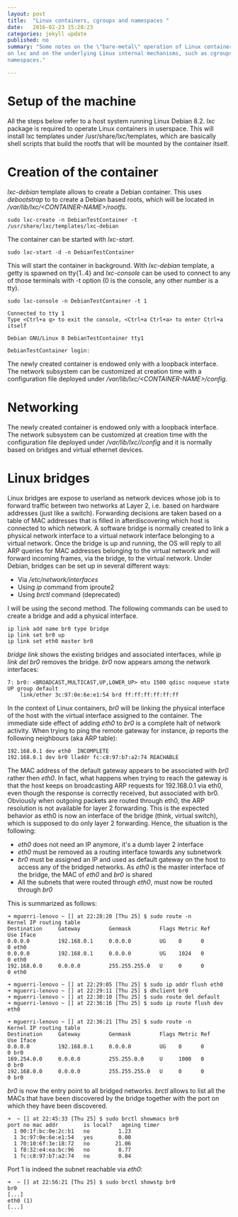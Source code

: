 ```yaml
---
layout: post
title:  "Linux containers, cgroups and namespaces "
date:   2016-02-23 15:28:23
categories: jekyll update
published: no
summary: "Some notes on the \"bare-metal\" operation of Linux container, focusing
on lxc and on the underlying Linux internal mechanisms, such as cgroups and
namespaces."

---
```



Setup of the machine
=======
All the steps below refer to a host system running Linux Debian 8.2.
*lxc* package is required to operate Linux containers in userspace.
This will install lxc templates under /usr/share/lxc/templates, which are
basically shell scripts that build the rootfs that will be mounted by the
container itself.


Creation of the container
=======
*lxc-debian* template allows to create a Debian container. This uses
*debootstrap* to to create a Debian based roots, which will be located in 
*/var/lib/lxc/\<CONTAINER-NAME\>/rootfs*.

```
sudo lxc-create -n DebianTestContainer -t /usr/share/lxc/templates/lxc-debian
```

The container can be started with *lxc-start*.

```
sudo lxc-start -d -n DebianTestContainer
```

This will start the container in background. With *lxc-debian* template, a getty 
is spawned on tty{1..4} and *lxc-console* can be used to connect to any of those
terminals with -t option (0 is the console, any other number is a tty).

```
sudo lxc-console -n DebianTestContainer -t 1

Connected to tty 1
Type <Ctrl+a q> to exit the console, <Ctrl+a Ctrl+a> to enter Ctrl+a itself

Debian GNU/Linux 8 DebianTestContainer tty1

DebianTestContainer login:
```

The newly created container is endowed only with a loopback interface. The network
subsystem can be customized at creation time with a configuration file deployed under
*/var/lib/lxc/\<CONTAINER-NAME\>/config*.


Networking
=======
The newly created container is endowed only with a loopback interface. The network
subsystem can be customized at creation time with the configuration file deployed under
*/var/lib/lxc/<CONTAINER-NAME>/config* and it is normally based on bridges and 
virtual ethernet devices.

Linux bridges
=======
Linux bridges are expose to userland as network devices whose job is to forward
traffic between two networks at Layer 2, i.e. based on hardware addresses (just
like a switch). Forwarding decisions are taken based on a table of MAC addresses 
that is filled in afterdiscovering which host is connected to which network. 
A software bridge is normally created to link a physical network interface to 
a virtual network interface belonging
to a virtual network. Once the bridge is up and running, the OS will reply to all 
ARP queries for MAC addresses belonging to the virtual network and will forward
incoming frames, via the bridge, to the virtual network. Under Debian, bridges
can be set up in several different ways:

* Via */etc/network/interfaces*
* Using *ip* command from iproute2
* Using *brctl* command (deprecated)

I will be using the second method. The following commands can be used to create
a bridge and add a physical interface.

```
ip link add name br0 type bridge
ip link set br0 up
ip link set eth0 master br0
```

*bridge link* shows the existing bridges and associated interfaces, while 
 *ip link del br0* removes the bridge. *br0* now appears among the network
 interfaces:

```
7: br0: <BROADCAST,MULTICAST,UP,LOWER_UP> mtu 1500 qdisc noqueue state UP group default 
    link/ether 3c:97:0e:6e:e1:54 brd ff:ff:ff:ff:ff:ff
```
 
In the context of Linux containers, *br0* will be linking the physical interface 
of the host with the virtual interface assigned to the container. The immediate side 
effect of adding *eth0* to *br0* is a complete halt of network 
activity. When trying to ping the remote gateway for instance, *ip* reports the 
following neighbours (aka ARP table): 

```
192.168.0.1 dev eth0  INCOMPLETE
192.168.0.1 dev br0 lladdr fc:c8:97:b7:a2:74 REACHABLE
```

The MAC address of the default gateway appears to be associated with *br0* rather
then *eth0*. In fact, what happens when trying to reach the gateway is that the 
host keeps on broadcasting ARP requests for 192.168.0.1 via eth0, even though 
the response is correctly received, but associated with br0. 
Obviously when outgoing packets are routed through eth0, the ARP resolution is 
not available for layer 2 forwarding. This is the expected behavior
as eth0 is now an interface of the bridge (think, virtual switch), which
is supposed to do only layer 2 forwarding. Hence, the situation is the following:

  * *eth0* does not need an IP anymore, it's a dumb layer 2 interface
  * *eth0* must be removed as a routing interface towards any subnetwork
  * *br0* must be assigned an IP and used as default gateway on the host to access
  any of the bridged networks. As *eth0* is the master 
 interface of the bridge, the MAC of *eth0* and *br0* is shared
  * All the subnets that were routed through *eth0*, must now be routed
  through *br0*


This is summarized as follows:

```
➜ mguerri-lenovo ~ [] at 22:28:20 [Thu 25] $ sudo route -n
Kernel IP routing table
Destination     Gateway         Genmask         Flags Metric Ref    Use Iface
0.0.0.0         192.168.0.1     0.0.0.0         UG    0      0        0 eth0
0.0.0.0         192.168.0.1     0.0.0.0         UG    1024   0        0 eth0
192.168.0.0     0.0.0.0         255.255.255.0   U     0      0        0 eth0

➜ mguerri-lenovo ~ [] at 22:29:05 [Thu 25] $ sudo ip addr flush eth0
➜ mguerri-lenovo ~ [] at 22:29:11 [Thu 25] $ dhclient br0
➜ mguerri-lenovo ~ [] at 22:30:10 [Thu 25] $ sudo route del default
➜ mguerri-lenovo ~ [] at 22:36:16 [Thu 25] $ sudo ip route flush dev eth0

➜ mguerri-lenovo ~ [] at 22:36:21 [Thu 25] $ sudo route -n
Kernel IP routing table
Destination     Gateway         Genmask         Flags Metric Ref    Use Iface
0.0.0.0         192.168.0.1     0.0.0.0         UG    0      0        0 br0
169.254.0.0     0.0.0.0         255.255.0.0     U     1000   0        0 br0
192.168.0.0     0.0.0.0         255.255.255.0   U     0      0        0 br0
```

*br0* is now the entry point to all bridged networks. *brctl*
allows to list all the MACs that have been discovered by the bridge together
with the port on which they have been discovered.

```
➜  ~ [] at 22:45:33 [Thu 25] $ sudo brctl showmacs br0
port no mac addr        is local?   ageing timer
  1 00:1f:bc:0e:2c:b1   no         1.23
  1 3c:97:0e:6e:e1:54   yes        0.00
  1 70:10:6f:3e:18:72   no        21.06
  1 f8:32:e4:ea:bc:96   no         8.77
  1 fc:c8:97:b7:a2:74   no         0.84
```

Port 1 is indeed the subnet reachable via *eth0*:

```
➜  ~ [] at 22:56:21 [Thu 25] $ sudo brctl showstp br0
br0
[...]
eth0 (1)
[...]
```

